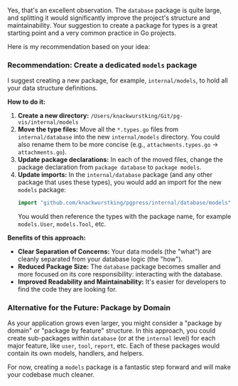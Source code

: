 </thinking>

Yes, that's an excellent observation. The `database` package is quite large, and splitting it would significantly improve the project's structure and maintainability. Your suggestion to create a package for types is a great starting point and a very common practice in Go projects.

Here is my recommendation based on your idea:

### Recommendation: Create a dedicated `models` package

I suggest creating a new package, for example, `internal/models`, to hold all your data structure definitions.

**How to do it:**

1.  **Create a new directory:** `/Users/knackwurstking/Git/pg-vis/internal/models`
2.  **Move the type files:** Move all the `*.types.go` files from `internal/database` into the new `internal/models` directory. You could also rename them to be more concise (e.g., `attachments.types.go` -> `attachments.go`).
3.  **Update package declarations:** In each of the moved files, change the package declaration from `package database` to `package models`.
4.  **Update imports:** In the `internal/database` package (and any other package that uses these types), you would add an import for the new `models` package:
    ```go
    import "github.com/knackwurstking/pgpress/internal/database/models"
    ```
    You would then reference the types with the package name, for example `models.User`, `models.Tool`, etc.

**Benefits of this approach:**

- **Clear Separation of Concerns:** Your data models (the "what") are cleanly separated from your database logic (the "how").
- **Reduced Package Size:** The `database` package becomes smaller and more focused on its core responsibility: interacting with the database.
- **Improved Readability and Maintainability:** It's easier for developers to find the code they are looking for.

### Alternative for the Future: Package by Domain

As your application grows even larger, you might consider a "package by domain" or "package by feature" structure. In this approach, you could create sub-packages within `database` (or at the `internal` level) for each major feature, like `user`, `tool`, `report`, etc. Each of these packages would contain its own models, handlers, and helpers.

For now, creating a `models` package is a fantastic step forward and will make your codebase much cleaner.
